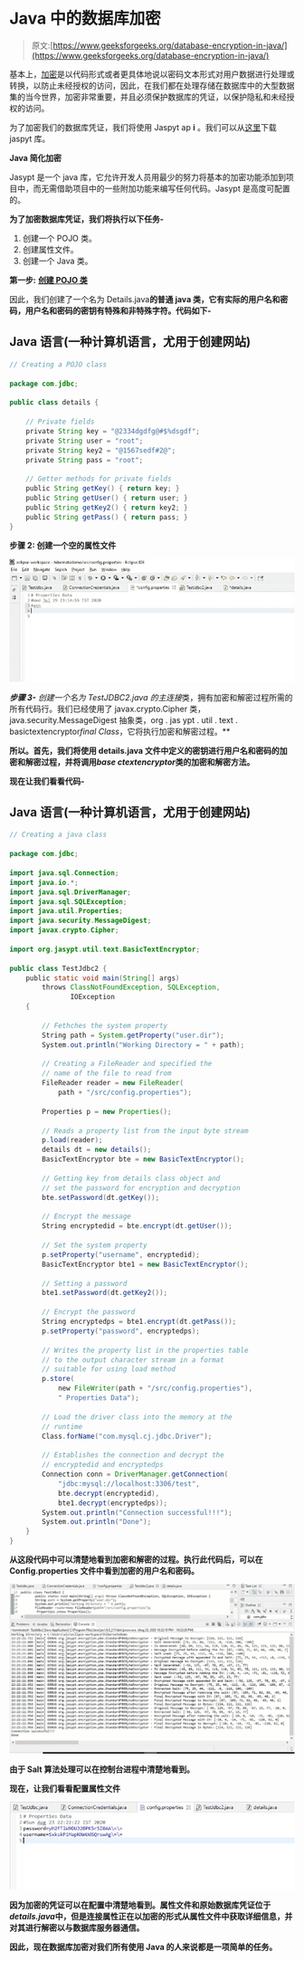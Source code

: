 # Java 中的数据库加密

> 原文:[https://www.geeksforgeeks.org/database-encryption-in-java/](https://www.geeksforgeeks.org/database-encryption-in-java/)

基本上，[加密](https://www.geeksforgeeks.org/difference-between-encryption-and-decryption/)是以代码形式或者更具体地说以密码文本形式对用户数据进行处理或转换，以防止未经授权的访问，因此，在我们都在处理存储在数据库中的大型数据集的当今世界，加密非常重要，并且必须保护数据库的凭证，以保护隐私和未经授权的访问。

为了加密我们的数据库凭证，我们将使用 Jaspyt ap **i** 。我们可以从[这里](http://www.jasypt.org/download.html)下载 jaspyt 库。

**Java 简化加密**

Jasypt 是一个 java 库，它允许开发人员用最少的努力将基本的加密功能添加到项目中，而无需借助项目中的一些附加功能来编写任何代码。Jasypt 是高度可配置的。

**为了加密数据库凭证，我们将执行以下任务-**

1.  创建一个 POJO 类。
2.  创建属性文件。
3.  创建一个 Java 类。

**第一步:** [**创建 POJO 类**](https://www.geeksforgeeks.org/pojo-vs-java-beans/)

因此，我们创建了一个名为 Details.java**的普通 java 类，它有实际的用户名和密码，用户名和密码的密钥有特殊和非特殊字符。代码如下-**

## **Java 语言(一种计算机语言，尤用于创建网站)**

```java
// Creating a POJO class

package com.jdbc;

public class details {

    // Private fields
    private String key = "@2334dgdfg@#$%dsgdf";
    private String user = "root";
    private String key2 = "@1567sedf#2@";
    private String pass = "root";

    // Getter methods for private fields
    public String getKey() { return key; }
    public String getUser() { return user; }
    public String getKey2() { return key2; }
    public String getPass() { return pass; }
}
```

****步骤 2:** 创建一个空的属性文件**

**![Database encryption in Java - Create an empty properties file](img/790c7393975f93993bd0b59a0bc3fd63.png)**

****步骤 3-** 创建一个名为 TestJDBC2.java 的*主连接*类，拥有加密和解密过程所需的所有代码行。我们已经使用了 javax.crypto.Cipher 类，java.security.MessageDigest 抽象类，org . jas ypt . util . text . basictextencryptor*final Class*，它将执行加密和解密过程。**

**所以。首先，我们将使用 details.java 文件中定义的密钥进行用户名和密码的加密和解密过程，并将调用*base ctextencryptor*类的加密和解密方法。**

**现在让我们看看代码-**

## **Java 语言(一种计算机语言，尤用于创建网站)**

```java
// Creating a java class

package com.jdbc;

import java.sql.Connection;
import java.io.*;
import java.sql.DriverManager;
import java.sql.SQLException;
import java.util.Properties;
import java.security.MessageDigest;
import javax.crypto.Cipher;

import org.jasypt.util.text.BasicTextEncryptor;

public class TestJdbc2 {
    public static void main(String[] args)
        throws ClassNotFoundException, SQLException,
               IOException
    {

        // Fethches the system property
        String path = System.getProperty("user.dir");
        System.out.println("Working Directory = " + path);

        // Creating a FileReader and specified the
        // name of the file to read from
        FileReader reader = new FileReader(
            path + "/src/config.properties");

        Properties p = new Properties();

        // Reads a property list from the input byte stream
        p.load(reader);
        details dt = new details();
        BasicTextEncryptor bte = new BasicTextEncryptor();

        // Getting key from details class object and
        // set the password for encryption and decryption
        bte.setPassword(dt.getKey());

        // Encrypt the message
        String encryptedid = bte.encrypt(dt.getUser());

        // Set the system property
        p.setProperty("username", encryptedid);
        BasicTextEncryptor bte1 = new BasicTextEncryptor();

        // Setting a password
        bte1.setPassword(dt.getKey2());

        // Encrypt the password
        String encryptedps = bte1.encrypt(dt.getPass());
        p.setProperty("password", encryptedps);

        // Writes the property list in the properties table
        // to the output character stream in a format
        // suitable for using load method
        p.store(
            new FileWriter(path + "/src/config.properties"),
            " Properties Data");

        // Load the driver class into the memory at the
        // runtime
        Class.forName("com.mysql.cj.jdbc.Driver");

        // Establishes the connection and decrypt the
        // encryptedid and encryptedps
        Connection conn = DriverManager.getConnection(
            "jdbc:mysql://localhost:3306/test",
            bte.decrypt(encryptedid),
            bte1.decrypt(encryptedps));
        System.out.println("Connection successful!!!");
        System.out.println("Done");
    }
}
```

**从这段代码中可以清楚地看到加密和解密的过程。执行此代码后，可以在 Config.properties 文件中看到加密的用户名和密码。**

**![Database encryption in Java - seen the process of encryption and decryption](img/e021884b12b9543a561b260bc44c793b.png)**

**由于 Salt 算法处理可以在控制台进程中清楚地看到。**

**现在，让我们看看配置属性文件**

**![Database encryption in Java - encrypted username and password can be seen in config properties file](img/1631a05dea2261d413b94c5e939628ea.png)**

**因为加密的凭证可以在配置中清楚地看到。属性文件和原始数据库凭证位于*details.java*中，但是连接属性正在以加密的形式从属性文件中获取详细信息，并对其进行解密以与数据库服务器通信。**

**因此，现在数据库加密对我们所有使用 Java 的人来说都是一项简单的任务。**